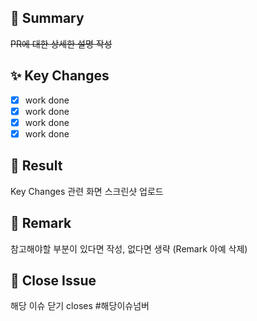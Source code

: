## 📝 Summary
~~PR에 대한 상세한 설명 작성~~

## ✨ Key Changes
- [x] work done
- [x] work done
- [x] work done
- [x] work done

## 👀 Result
Key Changes 관련 화면 스크린샷 업로드 

## 📃 Remark
참고해야할 부분이 있다면 작성, 없다면 생략 (Remark 아예 삭제) 

## 🔨 Close Issue
해당 이슈 닫기 closes #해당이슈넘버

